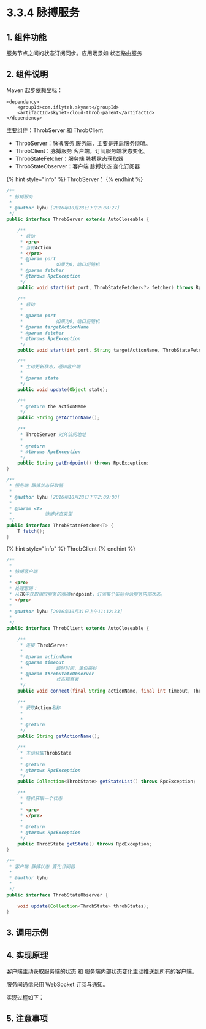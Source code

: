 # 3.3.4 脉搏服务

## 1. 组件功能

服务节点之间的状态订阅同步。应用场景如 状态路由服务



## 2. 组件说明

Maven 起步依赖坐标：

```markup
<dependency>
    <groupId>com.iflytek.skynet</groupId>
    <artifactId>skynet-cloud-throb-parent</artifactId>
</dependency>
```

主要组件：ThrobServer 和 ThrobClient

* ThrobServer：脉搏服务 服务端，主要是开启服务侦听。
* ThrobClient：脉搏服务 客户端，订阅服务端状态变化。
* ThrobStateFetcher：服务端 脉搏状态获取器
* ThrobStateObserver：客户端 脉搏状态 变化订阅器

{% hint style="info" %}
ThrobServer：
{% endhint %}

```java
/**
 * 脉搏服务
 * 
 * @author lyhu [2016年10月28日下午2:08:27]
 */
public interface ThrobServer extends AutoCloseable {

	/**
	 * 启动 
	 * <pre>
	 * 当前Action
	 * </pre>
	 * @param port
	 *            如果为0，端口将随机
	 * @param fetcher
	 * @throws RpcException
	 */
	public void start(int port, ThrobStateFetcher<?> fetcher) throws RpcException;

	/**
	 * 启动
	 * 
	 * @param port
	 *            如果为0，端口将随机
	 * @param targetActionName
	 * @param fetcher
	 * @throws RpcException
	 */
	public void start(int port, String targetActionName, ThrobStateFetcher<?> fetcher) throws RpcException;

	/**
	 * 主动更新状态，通知客户端
	 *  
	 * @param state
	 */
	public void update(Object state);

	/**
	 * @return the actionName
	 */
	public String getActionName();

	/**
	 * ThrobServer 对外访问地址
	 *  
	 * @return
	 * @throws RpcException
	 */
	public String getEndpoint() throws RpcException;
}
```

```java
/**
 * 服务端 脉搏状态获取器
 *
 * @author lyhu [2016年10月28日下午2:09:00]
 *
 * @param <T>
 *            脉搏状态类型
 */
public interface ThrobStateFetcher<T> {
	T fetch();
}
```

{% hint style="info" %}
ThrobClient
{% endhint %}

```java
/**
 * 
 * 脉搏客户端
 * 
 * <pre>
 * 处理思路：
 * 从ZK中获取相应服务的脉搏endpoint，订阅每个实际会话服务内部状态。
 * </pre>
 * 
 * @author lyhu [2016年10月31日上午11:12:33]
 *
 */
public interface ThrobClient extends AutoCloseable {

	/**
	 * 连接 ThrobServer
	 * 
	 * @param actionName
	 * @param timeout
	 *            超时时间，单位毫秒
	 * @param throbStateObserver
	 *            状态观察者
	 */
	public void connect(final String actionName, final int timeout, ThrobStateObserver throbStateObserver);

	/**
	 * 获取Action名称
	 * 
	 * 
	 * @return
	 */
	public String getActionName();

	/**
	 * 主动获取ThrobState
	 * 
	 * @return
	 * @throws RpcException
	 */
	public Collection<ThrobState> getStateList() throws RpcException;

	/**
	 * 随机获取一个状态
	 * 
	 * <pre>
	 * </pre>
	 * 
	 * @return
	 * @throws RpcException
	 */
	public ThrobState getState() throws RpcException;
}
```

```java
/**
 * 客户端 脉搏状态 变化订阅器
 * 
 * @author lyhu
 *
 */
public interface ThrobStateObserver {

	void update(Collection<ThrobState> throbStates);
}
```

## 3. 调用示例



## 4. 实现原理

客户端主动获取服务端的状态 和 服务端内部状态变化主动推送到所有的客户端。

服务间通信采用  WebSocket 订阅与通知。

实现过程如下：



## 5. 注意事项

